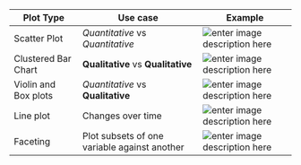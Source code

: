 ﻿|        Plot Type        |Use case       | Example                                       
|----------------|-------------------------------|-------------
|Scatter Plot|*Quantitative* vs *Quantitative*          | ![enter image description here](https://chartio.com/images/tutorials/scatter-plot/Scatter-Plot-Weight-and-Height-Scatter-Plot-Trendline.png)
|Clustered Bar Chart         |**Qualitative** vs **Qualitative**  |![enter image description here](https://www.excel-easy.com/examples/images/column-chart/column-chart.png)         
|Violin and Box plots          |*Quantitative* vs **Qualitative** | ![enter image description here](https://www.researchgate.net/profile/Kurt_Bollmann/publication/322028354/figure/fig2/AS:580426326855680@1515395828819/Violin-boxplot-for-model-evaluation-The-plot-is-combining-boxplot-information-with.png)
|Line plot          |Changes over time | ![enter image description here](https://qph.fs.quoracdn.net/main-qimg-9fbeff7c4ef6a601f6582c829fe1158e)
|Faceting|Plot subsets of one variable against another | ![enter image description here](https://seaborn.pydata.org/_images/seaborn-FacetGrid-17.png)

